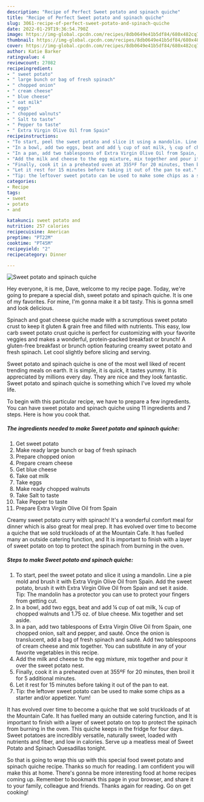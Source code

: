 ```yaml
---
description: "Recipe of Perfect Sweet potato and spinach quiche"
title: "Recipe of Perfect Sweet potato and spinach quiche"
slug: 3061-recipe-of-perfect-sweet-potato-and-spinach-quiche
date: 2022-01-29T19:36:54.790Z
image: https://img-global.cpcdn.com/recipes/8db0649e41b5df84/680x482cq70/sweet-potato-and-spinach-quiche-recipe-main-photo.jpg
thumbnail: https://img-global.cpcdn.com/recipes/8db0649e41b5df84/680x482cq70/sweet-potato-and-spinach-quiche-recipe-main-photo.jpg
cover: https://img-global.cpcdn.com/recipes/8db0649e41b5df84/680x482cq70/sweet-potato-and-spinach-quiche-recipe-main-photo.jpg
author: Katie Barker
ratingvalue: 4
reviewcount: 27082
recipeingredient:
- " sweet potato"
- " large bunch or bag of fresh spinach"
- " chopped onion"
- " cream cheese"
- " blue cheese"
- " oat milk"
- " eggs"
- " chopped walnuts"
- " Salt to taste"
- " Pepper to taste"
- " Extra Virgin Olive Oil from Spain"
recipeinstructions:
- "To start, peel the sweet potato and slice it using a mandolin. Line a pie mold and brush it with Extra Virgin Olive Oil from Spain. Add the sweet potato, brush it with Extra Virgin Olive Oil from Spain and set it aside. Tip: The mandolin has a protector you can use to protect your fingers from getting cut."
- "In a bowl, add two eggs, beat and add ¼ cup of oat milk, ¼ cup of chopped walnuts and 1.75 oz. of blue cheese. Mix together and set aside."
- "In a pan, add two tablespoons of Extra Virgin Olive Oil from Spain, one chopped onion, salt and pepper, and sauté. Once the onion is translucent, add a bag of fresh spinach and sauté. Add two tablespoons of cream cheese and mix together. You can substitute in any of your favorite vegetables in this recipe."
- "Add the milk and cheese to the egg mixture, mix together and pour it over the sweet potato nest."
- "Finally, cook it in a preheated oven at 355ºF for 20 minutes, then broil it for 5 additional minutes."
- "Let it rest for 15 minutes before taking it out of the pan to eat."
- "Tip: the leftover sweet potato can be used to make some chips as a starter and/or appetizer. Yum!"
categories:
- Recipe
tags:
- sweet
- potato
- and

katakunci: sweet potato and 
nutrition: 257 calories
recipecuisine: American
preptime: "PT22M"
cooktime: "PT45M"
recipeyield: "2"
recipecategory: Dinner

---
```



![Sweet potato and spinach quiche](https://img-global.cpcdn.com/recipes/8db0649e41b5df84/680x482cq70/sweet-potato-and-spinach-quiche-recipe-main-photo.jpg)

Hey everyone, it is me, Dave, welcome to my recipe page. Today, we're going to prepare a special dish, sweet potato and spinach quiche. It is one of my favorites. For mine, I'm gonna make it a bit tasty. This is gonna smell and look delicious.

Spinach and goat cheese quiche made with a scrumptious sweet potato crust to keep it gluten &amp; grain free and filled with nutrients. This easy, low carb sweet potato crust quiche is perfect for customizing with your favorite veggies and makes a wonderful, protein-packed breakfast or brunch! A gluten-free breakfast or brunch option featuring creamy sweet potato and fresh spinach. Let cool slightly before slicing and serving.

Sweet potato and spinach quiche is one of the most well liked of recent trending meals on earth. It is simple, it is quick, it tastes yummy. It is appreciated by millions every day. They are nice and they look fantastic. Sweet potato and spinach quiche is something which I've loved my whole life.


To begin with this particular recipe, we have to prepare a few ingredients. You can have sweet potato and spinach quiche using 11 ingredients and 7 steps. Here is how you cook that.

<!--inarticleads1-->

##### The ingredients needed to make Sweet potato and spinach quiche:

1. Get  sweet potato
1. Make ready  large bunch or bag of fresh spinach
1. Prepare  chopped onion
1. Prepare  cream cheese
1. Get  blue cheese
1. Take  oat milk
1. Take  eggs
1. Make ready  chopped walnuts
1. Take  Salt to taste
1. Take  Pepper to taste
1. Prepare  Extra Virgin Olive Oil from Spain


Creamy sweet potato curry with spinach! It&#39;s a wonderful comfort meal for dinner which is also great for meal prep. It has evolved over time to become a quiche that we sold truckloads of at the Mountain Cafe. It has fuelled many an outside catering function, and It is important to finish with a layer of sweet potato on top to protect the spinach from burning in the oven. 

<!--inarticleads2-->

##### Steps to make Sweet potato and spinach quiche:

1. To start, peel the sweet potato and slice it using a mandolin. Line a pie mold and brush it with Extra Virgin Olive Oil from Spain. Add the sweet potato, brush it with Extra Virgin Olive Oil from Spain and set it aside. Tip: The mandolin has a protector you can use to protect your fingers from getting cut.
1. In a bowl, add two eggs, beat and add ¼ cup of oat milk, ¼ cup of chopped walnuts and 1.75 oz. of blue cheese. Mix together and set aside.
1. In a pan, add two tablespoons of Extra Virgin Olive Oil from Spain, one chopped onion, salt and pepper, and sauté. Once the onion is translucent, add a bag of fresh spinach and sauté. Add two tablespoons of cream cheese and mix together. You can substitute in any of your favorite vegetables in this recipe.
1. Add the milk and cheese to the egg mixture, mix together and pour it over the sweet potato nest.
1. Finally, cook it in a preheated oven at 355ºF for 20 minutes, then broil it for 5 additional minutes.
1. Let it rest for 15 minutes before taking it out of the pan to eat.
1. Tip: the leftover sweet potato can be used to make some chips as a starter and/or appetizer. Yum!


It has evolved over time to become a quiche that we sold truckloads of at the Mountain Cafe. It has fuelled many an outside catering function, and It is important to finish with a layer of sweet potato on top to protect the spinach from burning in the oven. This quiche keeps in the fridge for four days. Sweet potatoes are incredibly versatile, naturally sweet, loaded with nutrients and fiber, and low in calories. Serve up a meatless meal of Sweet Potato and Spinach Quesadillas tonight. 

So that is going to wrap this up with this special food sweet potato and spinach quiche recipe. Thanks so much for reading. I am confident you will make this at home. There's gonna be more interesting food at home recipes coming up. Remember to bookmark this page in your browser, and share it to your family, colleague and friends. Thanks again for reading. Go on get cooking!
